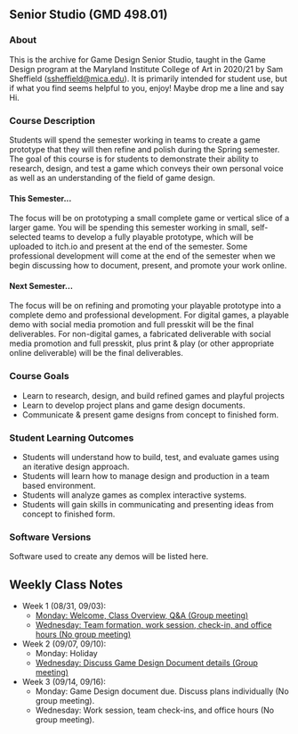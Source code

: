 ## Senior Studio (GMD 498.01)

### About
This is the archive for Game Design Senior Studio, taught in the Game Design program at the Maryland Institute College of Art in 2020/21 by Sam Sheffield (ssheffield@mica.edu). It is primarily intended for student use, but if what you find seems helpful to you, enjoy! Maybe drop me a line and say Hi.

### Course Description
Students will spend the semester working in teams to create a game prototype that they
will then refine and polish during the Spring semester. The goal of this course is for students
to demonstrate their ability to research, design, and test a game which conveys their own
personal voice as well as an understanding of the field of game design.

#### This Semester...
The focus will be on prototyping a small complete game or vertical slice of a larger game. You
will be spending this semester working in small, self-selected teams to develop a fully playable
prototype, which will be uploaded to itch.io and present at the end of the semester. Some
professional development will come at the end of the semester when we begin discussing how
to document, present, and promote your work online.

#### Next Semester...
The focus will be on refining and promoting your playable prototype into a complete
demo and professional development. For digital games, a playable demo with social media
promotion and full presskit will be the final deliverables. For non-digital games, a fabricated
deliverable with social media promotion and full presskit, plus print & play (or other
appropriate online deliverable) will be the final deliverables.

### Course Goals
- Learn to research, design, and build refined games and playful projects
- Learn to develop project plans and game design documents.
- Communicate & present game designs from concept to finished form.

### Student Learning Outcomes
- Students will understand how to build, test, and evaluate games using an iterative design
approach.
- Students will learn how to manage design and production in a team based environment.
- Students will analyze games as complex interactive systems.
- Students will gain skills in communicating and presenting ideas from concept to finished
form.

### Software Versions
Software used to create any demos will be listed here.

## Weekly Class Notes
- Week 1 (08/31, 09/03):
  - [Monday: Welcome, Class Overview, Q&A (Group meeting)](week1m.md)
  - [Wednesday: Team formation, work session, check-in, and office hours (No group meeting)](week1w.md)
- Week 2 (09/07, 09/10):
  - Monday: Holiday
  - [Wednesday: Discuss Game Design Document details (Group meeting)](week2.md)
- Week 3 (09/14, 09/16):
  - Monday: Game Design document due. Discuss plans individually (No group meeting).
  - Wednesday: Work session, team check-ins, and office hours (No group meeting).
